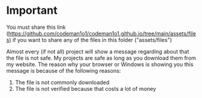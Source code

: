 # Important

You must share this link (<https://github.com/codeman1o1/codeman1o1.github.io/tree/main/assets/files>) if you want to share any of the files in this folder ("assets/files")

Almost every (if not all) project will show a message regarding about that the file is not safe. My projects are safe as long as you download them from my website.
The reason why your browser or Windows is showing you this message is because of the following reasons:

1. The file is not commonly downloaded
2. The file is not verified because that costs a lot of money
